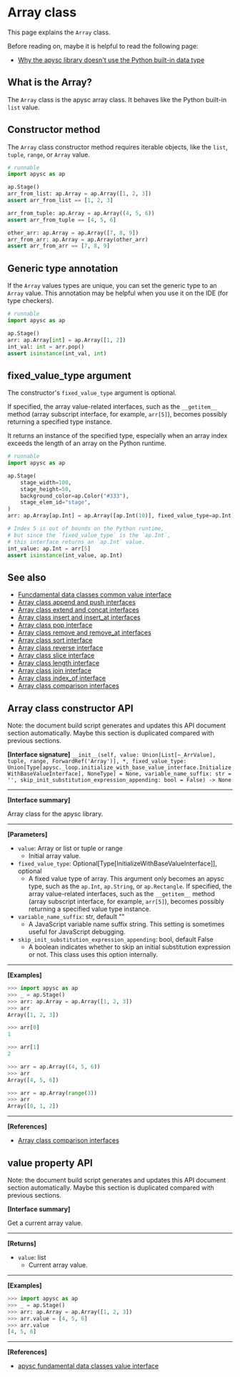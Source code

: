 # Array class

This page explains the `Array` class.

Before reading on, maybe it is helpful to read the following page:

- [Why the apysc library doesn't use the Python built-in data type](why_apysc_doesnt_use_python_builtin_data_type.md)

## What is the Array?

The `Array` class is the apysc array class. It behaves like the Python built-in `list` value.

## Constructor method

The `Array` class constructor method requires iterable objects, like the `list`\, `tuple`\, `range`\, or `Array` value.

```py
# runnable
import apysc as ap

ap.Stage()
arr_from_list: ap.Array = ap.Array([1, 2, 3])
assert arr_from_list == [1, 2, 3]

arr_from_tuple: ap.Array = ap.Array((4, 5, 6))
assert arr_from_tuple == [4, 5, 6]

other_arr: ap.Array = ap.Array([7, 8, 9])
arr_from_arr: ap.Array = ap.Array(other_arr)
assert arr_from_arr == [7, 8, 9]
```

## Generic type annotation

If the `Array` values types are unique, you can set the generic type to an `Array` value. This annotation may be helpful when you use it on the IDE (for type checkers).

```py
# runnable
import apysc as ap

ap.Stage()
arr: ap.Array[int] = ap.Array([1, 2])
int_val: int = arr.pop()
assert isinstance(int_val, int)
```

## fixed_value_type argument

The constructor's `fixed_value_type` argument is optional.

If specified, the array value-related interfaces, such as the `__getitem__` method (array subscript interface, for example, `arr[5]`), becomes possibly returning a specified type instance.

It returns an instance of the specified type, especially when an array index exceeds the length of an array on the Python runtime.

```py
# runnable
import apysc as ap

ap.Stage(
    stage_width=100,
    stage_height=50,
    background_color=ap.Color("#333"),
    stage_elem_id="stage",
)
arr: ap.Array[ap.Int] = ap.Array([ap.Int(10)], fixed_value_type=ap.Int)

# Index 5 is out of bounds on the Python runtime,
# but since the `fixed_value_type` is the `ap.Int`,
# this interface returns an `ap.Int` value.
int_value: ap.Int = arr[5]
assert isinstance(int_value, ap.Int)
```

## See also

- [Funcdamental data classes common value interface](fundamental_data_classes_value_interface.md)
- [Array class append and push interfaces](array_append_and_push.md)
- [Array class extend and concat interfaces](array_extend_and_concat.md)
- [Array class insert and insert_at interfaces](array_insert_and_insert_at.md)
- [Array class pop interface](array_pop.md)
- [Array class remove and remove_at interfaces](array_remove_and_remove_at.md)
- [Array class sort interface](array_sort.md)
- [Array class reverse interface](array_reverse.md)
- [Array class slice interface](array_slice.md)
- [Array class length interface](array_length.md)
- [Array class join interface](array_join.md)
- [Array class index_of interface](array_index_of.md)
- [Array class comparison interfaces](array_comparison.md)


## Array class constructor API

<!-- Docstring: apysc._type.array.Array.__init__ -->

<span class="inconspicuous-txt">Note: the document build script generates and updates this API document section automatically. Maybe this section is duplicated compared with previous sections.</span>

**[Interface signature]** `__init__(self, value: Union[List[~_ArrValue], tuple, range, ForwardRef('Array')], *, fixed_value_type: Union[Type[apysc._loop.initialize_with_base_value_interface.InitializeWithBaseValueInterface], NoneType] = None, variable_name_suffix: str = '', skip_init_substitution_expression_appending: bool = False) -> None`<hr>

**[Interface summary]**

Array class for the apysc library.<hr>

**[Parameters]**

- `value`: Array or list or tuple or range
  - Initial array value.
- `fixed_value_type`: Optional[Type[InitializeWithBaseValueInterface]], optional
  - A fixed value type of array. This argument only becomes an apysc type, such as the `ap.Int`, `ap.String`, or `ap.Rectangle`. If specified, the array value-related interfaces, such as the `__getitem__` method (array subscript interface, for example, `arr[5]`), becomes possibly returning a specified value type instance.
- `variable_name_suffix`: str, default ""
  - A JavaScript variable name suffix string. This setting is sometimes useful for JavaScript debugging.
- `skip_init_substitution_expression_appending`: bool, default False
  - A boolean indicates whether to skip an initial substitution expression or not. This class uses this option internally.

<hr>

**[Examples]**

```py
>>> import apysc as ap
>>> _ = ap.Stage()
>>> arr: ap.Array = ap.Array([1, 2, 3])
>>> arr
Array([1, 2, 3])

>>> arr[0]
1

>>> arr[1]
2

>>> arr = ap.Array((4, 5, 6))
>>> arr
Array([4, 5, 6])

>>> arr = ap.Array(range(3))
>>> arr
Array([0, 1, 2])
```

<hr>

**[References]**

- [Array class comparison interfaces](https://simon-ritchie.github.io/apysc/en/array_comparison.html)

## value property API

<!-- Docstring: apysc._type.array.Array.value -->

<span class="inconspicuous-txt">Note: the document build script generates and updates this API document section automatically. Maybe this section is duplicated compared with previous sections.</span>

**[Interface summary]**

Get a current array value.<hr>

**[Returns]**

- `value`: list
  - Current array value.

<hr>

**[Examples]**

```py
>>> import apysc as ap
>>> _ = ap.Stage()
>>> arr: ap.Array = ap.Array([1, 2, 3])
>>> arr.value = [4, 5, 6]
>>> arr.value
[4, 5, 6]
```

<hr>

**[References]**

- [apysc fundamental data classes value interface](https://simon-ritchie.github.io/apysc/en/fundamental_data_classes_value_interface.html)